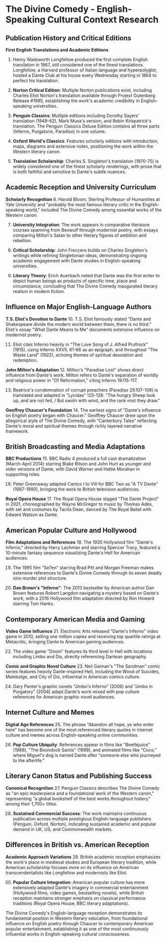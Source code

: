 # The Divine Comedy - English-Speaking Cultural Context Research

## Publication History and Critical Editions

**First English Translations and Academic Editions**
1. Henry Wadsworth Longfellow produced the first complete English translation in 1867, still considered one of the finest translations. Longfellow, a Harvard professor of Italian language and hyperpolyglot, hosted a Dante Club at his house every Wednesday starting in 1864 to perfect his translation.

2. **Norton Critical Edition**: Multiple Norton publications exist, including Charles Eliot Norton's translation available through Project Gutenberg Release #1995, establishing the work's academic credibility in English-speaking universities.

3. **Penguin Classics**: Multiple editions including Dorothy Sayers' translation (1949-62), Mark Musa's version, and Robin Kirkpatrick's translation. The Penguin Classics Deluxe Edition contains all three parts (Inferno, Purgatorio, Paradiso) in one volume.

4. **Oxford World's Classics**: Features scholarly editions with introduction, maps, diagrams and extensive notes, positioning the work within the Western literary canon.

5. **Translation Scholarship**: Charles S. Singleton's translation (1970-75) is widely considered one of the finest scholarly renderings, with prose that is both faithful and sensitive to Dante's subtle nuances.

## Academic Reception and University Curriculum

**Scholarly Recognition**
6. Harold Bloom, Sterling Professor of Humanities at Yale University and "probably the most famous literary critic in the English-speaking world," included The Divine Comedy among essential works of the Western canon.

7. **University Integration**: The work appears in comparative literature courses spanning from Beowulf through modernist poetry, with essays comparing Milton's Satan to other literary figures of ambition and rebellion.

8. **Critical Scholarship**: John Freccero builds on Charles Singleton's writings while refining Singletonian ideas, demonstrating ongoing academic engagement with Dante studies in English-speaking universities.

9. **Literary Theory**: Erich Auerbach noted that Dante was the first writer to depict human beings as products of specific time, place and circumstance, concluding that The Divine Comedy inaugurated literary realism in modern fiction.

## Influence on Major English-Language Authors

**T.S. Eliot's Devotion to Dante**
10. T.S. Eliot famously stated "Dante and Shakespeare divide the modern world between them; there is no third." Eliot's essay "What Dante Means to Me" documents extensive influence on modernist poetry.

11. Eliot cites Inferno heavily in "The Love Song of J. Alfred Prufrock" (1915), using Inferno XXVII, 61-66 as an epigraph, and throughout "The Waste Land" (1922), echoing themes of spiritual desolation and redemption.

**John Milton's Adaptation**
12. Milton's "Paradise Lost" shows direct influence from Dante's work. Milton refers to Dante's separation of worldly and religious power in "Of Reformation," citing Inferno 19.115-117.

13. Beatrice's condemnation of corrupt preachers (Paradiso 29.107-109) is translated and adapted in "Lycidas" 125-126: "The hungry Sheep look up, and are not fed, / But swoln with wind, and the rank mist they draw."

**Geoffrey Chaucer's Foundation**
14. The earliest signs of "Dante's influence on English poetry began with Chaucer." Geoffrey Chaucer drew upon the allegorical style of The Divine Comedy, with "Canterbury Tales" reflecting Dante's moral and spiritual themes through richly layered narrative framework.

## British Broadcasting and Media Adaptations

**BBC Productions**
15. BBC Radio 4 produced a full cast dramatization (March-April 2014) starring Blake Ritson and John Hurt as younger and older versions of Dante, with David Warner and Hattie Morahan in supporting roles.

16. Peter Greenaway adapted Cantos I to VIII for BBC Two as "A TV Dante" (1987-1990), bringing the work to British television audiences.

**Royal Opera House**
17. The Royal Opera House staged "The Dante Project" in 2021, choreographed by Wayne McGregor to music by Thomas Adès, with set and costumes by Tacita Dean, danced by The Royal Ballet with Edward Watson as Dante.

## American Popular Culture and Hollywood

**Film Adaptations and References**
18. The 1935 Hollywood film "Dante's Inferno," directed by Harry Lachman and starring Spencer Tracy, featured a 10-minute fantasy sequence visualizing Dante's Hell for American audiences.

19. The 1995 film "Se7en" starring Brad Pitt and Morgan Freeman makes extensive references to Dante's Divine Comedy through its seven deadly sins murder plot structure.

20. **Dan Brown's "Inferno"**: The 2013 bestseller by American author Dan Brown features Robert Langdon navigating a mystery based on Dante's work, with a 2016 Hollywood film adaptation directed by Ron Howard starring Tom Hanks.

## Contemporary American Media and Gaming

**Video Game Influence**
21. Electronic Arts released "Dante's Inferno" video game in 2010, selling one million copies and receiving top quartile ratings at Metacritic, bringing Dante to American gaming audiences.

22. The video game "Doom" features its third level in Hell with locations including Limbo and Dis, directly referencing Dantean geography.

**Comic and Graphic Novel Culture**
23. Neil Gaiman's "The Sandman" comic series features heavily Dante-inspired Hell, including the Wood of Suicides, Malebolge, and City of Dis, influential in American comics culture.

24. Gary Panter's graphic novels "Jimbo's Inferno" (2006) and "Jimbo in Purgatory" (2004) adapt Dante's work mixed with pop culture references for American graphic novel audiences.

## Internet Culture and Memes

**Digital Age References**
25. The phrase "Abandon all hope, ye who enter here" has become one of the most referenced literary quotes in internet culture and memes across English-speaking online communities.

26. **Pop Culture Ubiquity**: References appear in films like "Beetlejuice" (1988), "The Boondock Saints" (1999), and animated films like "Coco," where Miguel's dog is named Dante after "someone else who journeyed to the afterlife."

## Literary Canon Status and Publishing Success

**Canonical Recognition**
27. Penguin Classics describes The Divine Comedy as "an epic masterpiece and a foundational work of the Western canon," representing "a global bookshelf of the best works throughout history" among their 1,700+ titles.

28. **Sustained Commercial Success**: The work maintains continuous publication across multiple prestigious English-language publishers (Penguin, Oxford, Norton), indicating sustained academic and popular demand in UK, US, and Commonwealth markets.

## Differences in British vs. American Reception

**Academic Approach Variations**
29. British academic reception emphasizes the work's place in medieval studies and European literary tradition, while American scholarship focuses more on its influence on American transcendentalists like Longfellow and modernists like Eliot.

30. **Popular Culture Integration**: American popular culture has more extensively adapted Dante's imagery in commercial entertainment (Hollywood films, video games, bestselling novels), while British reception maintains stronger emphasis on classical performance traditions (Royal Opera House, BBC literary adaptations).

The Divine Comedy's English-language reception demonstrates its fundamental position in Western literary education, from foundational influence on English poetry through Chaucer to contemporary American popular entertainment, establishing it as one of the most continuously influential works in English-speaking cultural consciousness.
